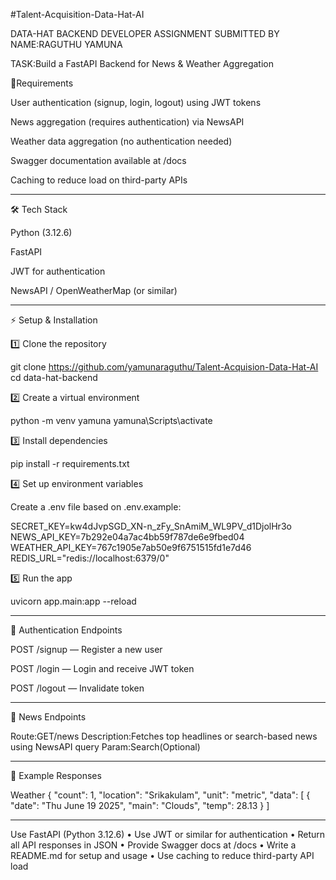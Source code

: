 #Talent-Acquisition-Data-Hat-AI

DATA-HAT BACKEND DEVELOPER ASSIGNMENT
SUBMITTED BY NAME:RAGUTHU YAMUNA

TASK:Build a FastAPI Backend for News & Weather Aggregation












🚀Requirements

User authentication (signup, login, logout) using JWT tokens

News aggregation (requires authentication) via NewsAPI

Weather data aggregation (no authentication needed)

Swagger documentation available at /docs

Caching to reduce load on third-party APIs

---

🛠 Tech Stack

Python (3.12.6)

FastAPI

JWT for authentication

NewsAPI / OpenWeatherMap (or similar)

---

⚡ Setup & Installation

1️⃣ Clone the repository

git clone https://github.com/yamunaraguthu/Talent-Acquision-Data-Hat-AI
cd data-hat-backend

2️⃣ Create a virtual environment

python -m venv yamuna
yamuna\Scripts\activate     

3️⃣ Install dependencies

pip install -r requirements.txt

4️⃣ Set up environment variables

Create a .env file based on .env.example:

SECRET_KEY=kw4dJvpSGD_XN-n_zFy_SnAmiM_WL9PV_d1DjolHr3o
NEWS_API_KEY=7b292e04a7ac4bb59f787de6e9fbed04
WEATHER_API_KEY=767c1905e7ab50e9f6751515fd1e7d46
REDIS_URL="redis://localhost:6379/0"

5️⃣ Run the app

uvicorn app.main:app --reload

---

📌 Authentication Endpoints

POST /signup — Register a new user

POST /login — Login and receive JWT token

POST /logout — Invalidate token

---

📌 News Endpoints

Route:GET/news
Description:Fetches top headlines or search-based news using NewsAPI
query Param:Search(Optional)

---

📝 Example Responses

Weather
{
  "count": 1,
  "location": "Srikakulam",
  "unit": "metric",
  "data": [
    {
      "date": "Thu June 19 2025",
      "main": "Clouds",
      "temp": 28.13
    }
  ]

---

Use FastAPI (Python 3.12.6)
• Use JWT or similar for authentication
• Return all API responses in JSON
• Provide Swagger docs at /docs
• Write a README.md for setup and usage
• Use caching to reduce third-party API load






